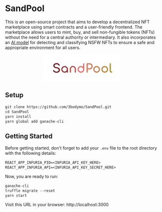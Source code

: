 # SandPool

This is an open-source project that aims to develop a decentralized NFT marketplace using smart contracts and a user-friendly frontend. The marketplace allows users to mint, buy, and sell non-fungible tokens (NFTs) without the need for a central authority or intermediary. It also incorporates an [AI model](https://github.com/3bodymo/SandPool-Admin-Panel) for detecting and classifying NSFW NFTs to ensure a safe and appropriate environment for all users.

<p align="center">
<img src="https://github.com/3bodymo/SandPool/blob/main/src/assets/images/SandPool-3.png" width="250px"/>
</p>

## Setup

```shell
git clone https://github.com/3bodymo/SandPool.git
cd SandPool
yarn install
yarn global add ganache-cli
```

## Getting Started

Before getting started, don't forget to add your `.env` file to the root directory with the following details:
```shell
REACT_APP_INFURIA_PID=<INFURIA_API_KEY_HERE>
REACT_APP_INFURIA_API=<INFURIA_API_KEY_SECRET_HERE>
```

Now, you are ready to run:
```shell
ganache-cli
truffle migrate --reset
yarn start
```

Visit this URL in your browser: http://localhost:3000
